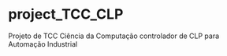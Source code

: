 # project_TCC_CLP
Projeto de TCC Ciência da Computação controlador de CLP para Automação Industrial
